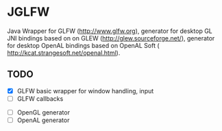 JGLFW
=====
Java Wrapper for GLFW (http://www.glfw.org), generator for desktop GL JNI bindings based on on 
GLEW (http://glew.sourceforge.net/), generator for desktop OpenAL bindings based on 
OpenAL Soft ( http://kcat.strangesoft.net/openal.html).

TODO
----
 - [X] GLFW basic wrapper for window handling, input
 - [ ] GLFW callbacks
 * [ ] OpenGL generator
 * [ ] OpenAL generator
